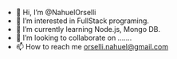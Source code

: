 - 👋 Hi, I’m @NahuelOrselli
- 👀 I’m interested in FullStack programing.
- 🌱 I’m currently learning Node.js, Mongo DB.
- 💞️ I’m looking to collaborate on .......
- 📫 How to reach me orselli.nahuel@gmail.com

<!---
NahuelOrselli/NahuelOrselli is a ✨ special ✨ repository because its `README.md` (this file) appears on your GitHub profile.
You can click the Preview link to take a look at your changes.
--->
